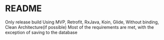 # README 
Only release build
Using MVP, Retrofit, RxJava, Koin, Glide, Without binding, Clean Architecture(if possible)
Most of the requirements are met, with the exception of saving to the database
